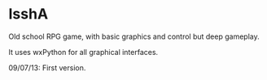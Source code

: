 IsshA
=====

Old school RPG game, with basic graphics and control but deep gameplay.

It uses wxPython for all graphical interfaces.

09/07/13:   First version.
